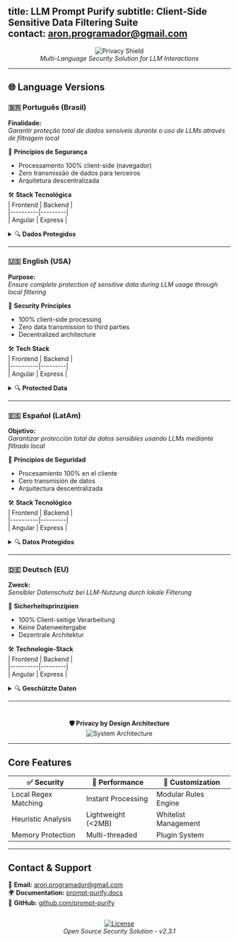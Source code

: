 title: **LLM Prompt Purify**
subtitle: Client-Side Sensitive Data Filtering Suite  
contact: [aron.programador@gmail.com](mailto:aron.programador@gmail.com)  
---

<div align="center">

![Privacy Shield](https://img.icons8.com/3d-fluency/94/security-checked.png)  
*Multi-Language Security Solution for LLM Interactions*

</div>

---

## 🌐 **Language Versions**

### 🇧🇷 Português (Brasil)
**Finalidade:**  
<em>Garantir proteção total de dados sensíveis durante o uso de LLMs através de filtragem local</em>

🔐 **Princípios de Segurança**  
- Processamento 100% client-side (navegador)  
- Zero transmissão de dados para terceiros  
- Arquitetura descentralizada  

🛠 **Stack Tecnológica**  
| Frontend | Backend |  
|----------|---------|  
| Angular  | Express |

<details><summary>🔍 <strong>Dados Protegidos</strong></summary>

- 📧 Comunicações pessoais  
- 🆔 Documentos oficiais (CPF/RG/CNH)  
- 🏡 Dados geolocalizados  
- 🔒 Credenciais de acesso  
- 💼 Informação corporativa sensível  
</details>

---

### 🇺🇸 English (USA)
**Purpose:**  
<em>Ensure complete protection of sensitive data during LLM usage through local filtering</em>

🔐 **Security Principles**  
- 100% client-side processing  
- Zero data transmission to third parties  
- Decentralized architecture  

🛠 **Tech Stack**  
| Frontend | Backend |  
|----------|---------|  
| Angular  | Express |

<details><summary>🔍 <strong>Protected Data</strong></summary>

- 📧 Personal communications  
- 🆔 Official documents (SSN/ID/Drivers License)  
- 🏡 Geolocation data  
- 🔒 Access credentials  
- 💼 Sensitive corporate information  
</details>

---

### 🇪🇸 Español (LatAm)
**Objetivo:**  
<em>Garantizar protección total de datos sensibles usando LLMs mediante filtrado local</em>

🔐 **Principios de Seguridad**  
- Procesamiento 100% en el cliente  
- Cero transmisión de datos  
- Arquitectura descentralizada  

🛠 **Stack Tecnológico**  
| Frontend | Backend |  
|----------|---------|  
| Angular  | Express |

<details><summary>🔍 <strong>Datos Protegidos</strong></summary>

- 📧 Comunicaciones personales  
- 🆔 Documentos oficiales  
- 🏡 Datos de geolocalización  
- 🔒 Credenciales de acceso  
- 💼 Información corporativa  
</details>

---

### 🇩🇪 Deutsch (EU)
**Zweck:**  
<em>Sensibler Datenschutz bei LLM-Nutzung durch lokale Filterung</em>

🔐 **Sicherheitsprinzipien**  
- 100% Client-seitige Verarbeitung  
- Keine Datenweitergabe  
- Dezentrale Architektur  

🛠 **Technologie-Stack**  
| Frontend | Backend |  
|----------|---------|  
| Angular  | Express |

<details><summary>🔍 <strong>Geschützte Daten</strong></summary>

- 📧 Persönliche Kommunikation  
- 🆔 Amtliche Dokumente  
- 🏡 Geolokalisierungsdaten  
- 🔒 Zugangsdaten  
- 💼 Unternehmenskritische Daten  
</details>

---

<div align="center" style="margin-top:40px">

**🛡️ Privacy by Design Architecture**  
![System Architecture](https://img.icons8.com/3d-fluency/94/data-configuration.png)

</div>

---

## **Core Features**
| ✅ Security          | 🚀 Performance      | 🔧 Customization    |
|----------------------|---------------------|---------------------|
| Local Regex Matching | Instant Processing  | Modular Rules Engine|
| Heuristic Analysis   | Lightweight (<2MB)  | Whitelist Management|
| Memory Protection    | Multi-threaded      | Plugin System       |

---

## **Contact & Support**
📩 **Email:** [aron.programador@gmail.com](mailto:aron.programador@gmail.com)  
🌍 **Documentation:** [prompt-purify.docs](https://example.com)  
🐙 **GitHub:** [github.com/prompt-purify](https://github.com)  

<div align="center" style="margin-top:30px">

[![License](https://img.shields.io/badge/License-Apache_2.0-blue.svg)](https://opensource.org/licenses/Apache-2.0)  
*Open Source Security Solution - v2.3.1*

</div>
